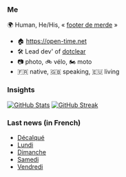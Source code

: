 ### Me

🌍 Human, He/His, « [footer de merde](https://open-time.net/post/2013/07/17/La-veritable-histoire-du-Footer-de-merde-) » 
* 🏠 https://open-time.net 
* 🛠️ Lead dev' of [dotclear](https://git.dotclear.org/dev/dotclear)
* 📷 photo, 🚲 vélo, 🏍️ moto 
* 🇫🇷 native, 🇬🇧 speaking, 🇪🇺 living

### Insights

[![GitHub Stats](https://github-readme-stats-sigma-five.vercel.app/api?username=franck-paul)](https://github.com/franck-paul)
[![GitHub Streak](https://github-readme-streak-stats.herokuapp.com?user=franck-paul)](https://git.io/streak-stats)

### Last news (in French)

<!-- BLOG-POST-LIST:START -->
- [Décalqué](https://open-time.net/post/2023/10/03/Decalque)
- [Lundi](https://open-time.net/post/2023/10/02/Lundi)
- [Dimanche](https://open-time.net/post/2023/10/01/Dimanche)
- [Samedi](https://open-time.net/post/2023/09/30/Samedi)
- [Vendredi](https://open-time.net/post/2023/09/29/Vendredi)
<!-- BLOG-POST-LIST:END -->
